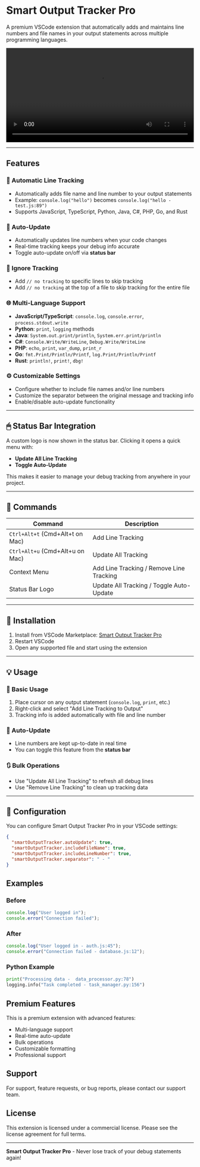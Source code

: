 # Smart Output Tracker Pro

A premium VSCode extension that automatically adds and maintains line numbers and file names in your output statements across multiple programming languages.

<!-- > [Demo Video](./test.mp4) -->
<video src="./test.mp4" controls width="100%"></video>

---

## Features

### 🔢 Automatic Line Tracking
- Automatically adds file name and line number to your output statements
- Example: `console.log("hello")` becomes `console.log("hello - test.js:89")`
- Supports JavaScript, TypeScript, Python, Java, C#, PHP, Go, and Rust

### 🔁 Auto-Update
- Automatically updates line numbers when your code changes
- Real-time tracking keeps your debug info accurate
- Toggle auto-update on/off via **status bar**

### 🚫 Ignore Tracking
- Add `// no tracking` to specific lines to skip tracking
- Add `// no tracking` at the top of a file to skip tracking for the entire file

### 🌐 Multi-Language Support
- **JavaScript/TypeScript**: `console.log`, `console.error`, `process.stdout.write`
- **Python**: `print`, `logging` methods
- **Java**: `System.out.print/println`, `System.err.print/println`
- **C#**: `Console.Write/WriteLine`, `Debug.Write/WriteLine`
- **PHP**: `echo`, `print`, `var_dump`, `print_r`
- **Go**: `fmt.Print/Println/Printf`, `log.Print/Println/Printf`
- **Rust**: `println!`, `print!`, `dbg!`

### ⚙️ Customizable Settings
- Configure whether to include file names and/or line numbers
- Customize the separator between the original message and tracking info
- Enable/disable auto-update functionality

---

## 🖱 Status Bar Integration

A custom logo is now shown in the status bar. Clicking it opens a quick menu with:

- **Update All Line Tracking**
- **Toggle Auto-Update**

This makes it easier to manage your debug tracking from anywhere in your project.

---

## 🧩 Commands

| Command | Description |
|--------|-------------|
| `Ctrl+Alt+t` (Cmd+Alt+t on Mac) | Add Line Tracking |
| `Ctrl+Alt+u` (Cmd+Alt+u on Mac) | Update All Tracking |
| Context Menu | Add Line Tracking / Remove Line Tracking |
| Status Bar Logo | Update All Tracking / Toggle Auto-Update |

---

## 🚀 Installation

1. Install from VSCode Marketplace: [Smart Output Tracker Pro](https://marketplace.visualstudio.com/items?itemName=SaikatDas.output-formatter)
2. Restart VSCode
3. Open any supported file and start using the extension

---

## 💡 Usage

### 🔹 Basic Usage
1. Place cursor on any output statement (`console.log`, `print`, etc.)
2. Right-click and select "Add Line Tracking to Output"
3. Tracking info is added automatically with file and line number

### 🔄 Auto-Update
- Line numbers are kept up-to-date in real time
- You can toggle this feature from the **status bar**

### 🔃 Bulk Operations
- Use "Update All Line Tracking" to refresh all debug lines
- Use "Remove Line Tracking" to clean up tracking data

---

## 🔧 Configuration

You can configure Smart Output Tracker Pro in your VSCode settings:

```json
{
  "smartOutputTracker.autoUpdate": true,
  "smartOutputTracker.includeFileName": true,
  "smartOutputTracker.includeLineNumber": true,
  "smartOutputTracker.separator": " - "
}
```

## Examples

### Before
```javascript
console.log("User logged in");
console.error("Connection failed");
```

### After
```javascript
console.log("User logged in - auth.js:45");
console.error("Connection failed - database.js:12");
```

### Python Example
```python
print("Processing data -  data_processor.py:78")
logging.info("Task completed - task_manager.py:156")
```

## Premium Features

This is a premium extension with advanced features:
- Multi-language support
- Real-time auto-update
- Bulk operations
- Customizable formatting
- Professional support

## Support

For support, feature requests, or bug reports, please contact our support team.

## License

This extension is licensed under a commercial license. Please see the license agreement for full terms.

---

**Smart Output Tracker Pro** - Never lose track of your debug statements again!